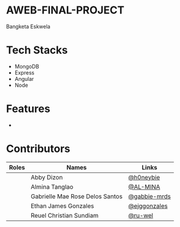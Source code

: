 # AWEB-FINAL-PROJECT

<p>Bangketa Eskwela</p>

# Tech Stacks
- MongoDB
- Express
- Angular
- Node

# Features
- 

# Contributors
| Roles | Names |Links |
|-|-|-|
|  | Abby Dizon | [@h0neybie](https://github.com/h0neybie) |
|  | Almina Tanglao | [@AL-MINA](https://github.com/AL-MINA) |
|  | Gabrielle Mae Rose Delos Santos | [@gabbie-mrds](https://github.com/gabbie-mrds) |
|  | Ethan James Gonzales | [@ejggonzales](https://github.com/ejggonzales) |
|  | Reuel Christian Sundiam | [@ru-wel](https://github.com/ru-wel) |